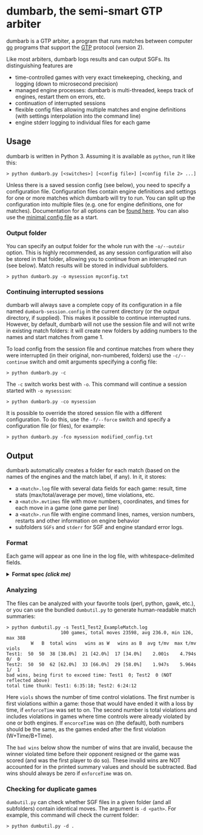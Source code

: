 # dumbarb, the semi-smart GTP arbiter

dumbarb is a GTP arbiter, a program that runs matches between computer [go](https://en.wikipedia.org/wiki/Go_(game)) programs that support the [GTP](https://www.lysator.liu.se/~gunnar/gtp/) protocol (version 2).

Like most arbiters, dumbarb logs results and can output SGFs. Its distinguishing features are
* time-controlled games with very exact timekeeping, checking, and logging (down to microsecond precision)
* managed engine processes: dumbarb is multi-threaded, keeps track of engines, restart them on errors, etc.
* continuation of interrupted sessions
* flexible config files allowing multiple matches and engine definitions (with settings interpolation into the command line)
* engine stderr logging to individual files for each game

## Usage
dumbarb is written in Python 3. Assuming it is available as ``python``, run it like this:

```
> python dumbarb.py [<switches>] [<config file>] [<config file 2> ...]
```

Unless there is a saved session config (see below), you need to specify a configuration file. Configuration files contain engine definitions and settings for one or more matches which dumbarb will try to run. You can split up the configuration into multiple files (e.g. one for engine definitions, one for matches). Documentation for all options can be [found here](CONFIG.md). You can also use the [minimal config file](https://github.com/StanTraykov/dumbarb/blob/master/config-minimal.txt) as a start.

### Output folder
You can specify an output folder for the whole run with the ``-o/--outdir`` option. This is highly recommended, as any session configuration will also be stored in that folder, allowing you to continue from an interrupted run (see below). Match results will be stored in individual subfolders.
```
> python dumbarb.py -o mysession myconfig.txt
```
### Continuing interrupted sessions
dumbarb will always save a complete copy of its configuration in a file named ``dumbarb-session.config`` in the current directory (or the output directory, if supplied). This makes it possible to continue interrupted runs. However, by default, dumbarb will not use the session file and will not write in existing match folders: it will create new folders by adding numbers to the names and start matches from game 1.

To load config from the session file and continue matches from where they were interrupted (in their original, non-numbered, folders) use the ``-c/--continue`` switch and omit arguments specifying a config file:
```
> python dumbarb.py -c
```
The ``-c`` switch works best with ``-o``. This command will continue a session started with ``-o mysession``:
```
> python dumbarb.py -co mysession
```
It is possible to override the stored session file with a different configuration. To do this, use the ``-f/--force`` switch and specify a configuration file (or files), for example:
```
> python dumbarb.py -fco mysession modified_config.txt
```
</details>

## Output

dumbarb automatically creates a folder for each match (based on the names of the engines and the match label, if any). In it, it stores:
* a ``<match>.log`` file with several data fields for each game: result, time stats (max/total/average per move), time violations, etc.
* a ``<match>.mvtimes`` file with move numbers, coordinates, and times for each move in a game (one game per line)
* a ``<match>.run`` file with engine command lines, names, version numbers, restarts and other information on engine behavior
* subfolders ``SGFs`` and ``stderr`` for SGF and engine standard error logs.

### Format
Each game will appear as one line in the log file, with whitespace-delimited fields.

<details> <summary><strong>Format spec <em>(click me)</em></strong></summary>
   
The fields are, in order:

1. ``YYMMDD-HH:MM:SS`` — timestamp
2. ``[#<num>]`` — seq no of game
3. ``<eng 1>`` — name of the first engine
4. ``W|B`` — color of first engine
5. ``<eng 2>`` — name of the second engine (in config file order)
6. ``W|B`` — color of the second engine
7. ``=`` — just a symbol
8. ``<eng 1>|<eng 2>|Jigo|None|UFIN|ERR`` — name of winning engine or ``Jigo``, ``None`` (ended with passes but couldn't score), ``UFIN`` (unfinished), or ``ERR`` (some error occured).
9. ``(W|B)+Resign|(W|B)+Time|(W|B)+<score>|==|XX|SD|EE|IL`` — color and score or reason for the win, or:
    * ``==`` — Jigo | ``XX`` — no scoring requested | ``SD`` — problem with scorer engine
    * ``IL`` — one of the engines complained about an illegal move
    * ``EE`` — some error occured
10. ``<total moves>`` — number of moves in the game (excluding resign, including passes)
11. ``<eng 1 moves>`` — number of moves made by the first engine (including resign, if any)
12. ``<eng 2 moves>`` — number of moves made by the second engine (including resign, if any)
13. ``<eng 1 total thinking time>`` — total thinking time for the first engine
14. ``<eng 1 average thinking time>`` — average thinking time per move for the first engine
15. ``<eng 1 max thinking time>`` — maximum thinking time for 1 move for the first engine
16. ``<eng 2 total thinking time>`` — total thinking time for the second engine
17. ``<eng 2 average thinking time>`` — average thinking time per move for the second engine
18. ``<eng 2 max thinking time>`` — maximum thinking time for 1 move for the second engine
19. ``VIO:`` — just a symbol
20. ``<violations>`` — list of time violations in the format ``<engine> <moveNum>[<time taken>]`` or ``None`` if no violations occured

</details>

### Analyzing
The files can be analyzed with your favorite tools (perl, python, gawk, etc.), or you can use the bundled ``dumbutil.py`` to generate human-readable match summaries:

```
> python dumbutil.py -s Test1_Test2_ExampleMatch.log
                    100 games, total moves 23598, avg 236.0, min 126, max 388
         W   B  total wins   wins as W   wins as B  avg t/mv  max t/mv  viols
Test1:  50  50  38 [38.0%]  21 [42.0%]  17 [34.0%]    2.001s    4.794s  0/  0
Test2:  50  50  62 [62.0%]  33 [66.0%]  29 [58.0%]    1.947s    5.964s  1/  1
bad wins, being first to exceed time: Test1  0; Test2  0 (NOT reflected above)
total time thunk: Test1: 6:35:18; Test2: 6:24:12
```

Here ``viols`` shows the number of time control violations. The first number is first violations within a game: those that would have ended it with a loss by time, if ``enforceTime`` was set to on. The second number is total violations and includes violations in games where time controls were already violated by one or both engines. If ``encorceTime`` was on (the default), both numbers should be the same, as the games ended after the first violation (W+Time/B+Time).

The ``bad wins`` below show the number of wins that are invalid, because the winner violated time before their opponent resigned or the game was scored (and was the first player to do so). These invalid wins are NOT accounted for in the printed summary values and should be subtracted. Bad wins should always be zero if ``enforceTime`` was on.



### Checking for duplicate games
``dumbutil.py`` can check whether SGF files in a given folder (and all subfolders) contain identical moves. The argument is ``-d <path>``. For example, this command will check the current folder:

```
> python dumbutil.py -d .
```
